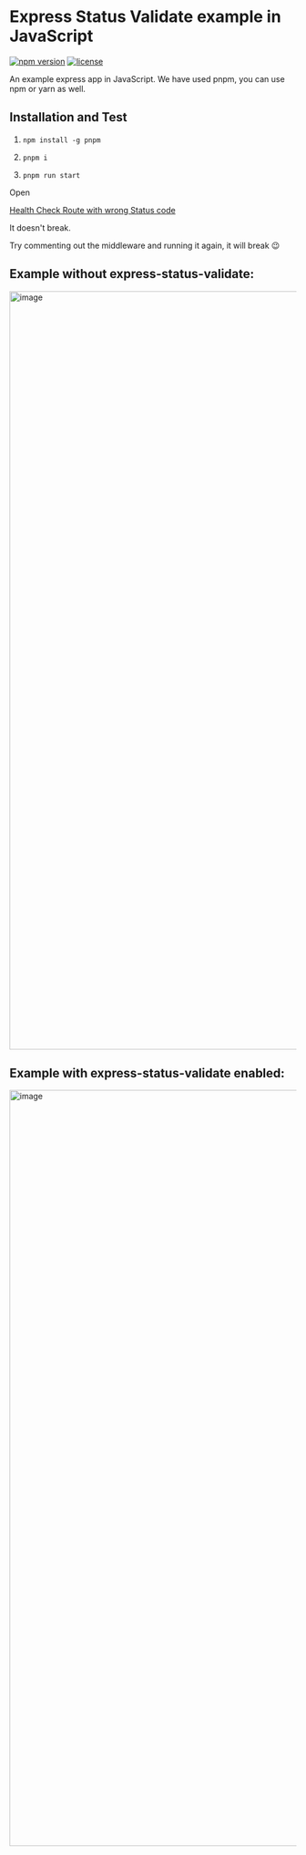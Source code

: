 # Express Status Validate example in JavaScript

[![npm version](https://img.shields.io/npm/v/express-status-validate.svg)](https://www.npmjs.com/package/express-status-validate-example)
[![license](https://img.shields.io/npm/l/express-status-validate.svg)](https://github.com/shawshankkumar/express-status-validate-example/blob/master/LICENSE)

An example express app in JavaScript.
We have used pnpm, you can use npm or yarn as well.

## Installation and Test

1. ```shell
   npm install -g pnpm
   ```
2. ```shell
   pnpm i
   ```

3. ```shell
   pnpm run start
   ```

Open

[Health Check Route with wrong Status code](https://localhost:3000/healthcheck)

It doesn't break.

Try commenting out the middleware and running it again, it will break 😉

## Example without express-status-validate:

<img width="1331" alt="image" src="https://github.com/shawshankkumar/express-status-validation/assets/74819565/fbe47e15-2080-4b24-bcd7-e7cee62c6448">


## Example with express-status-validate enabled:

<img width="1327" alt="image" src="https://github.com/shawshankkumar/express-status-validation/assets/74819565/21626ea0-9d24-49cc-8d1d-78797e92f961">
